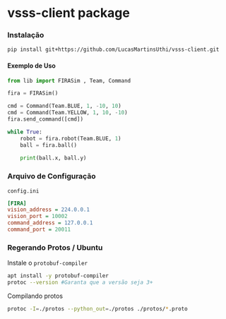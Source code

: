 # vsss-client package

### Instalação
```sh
pip install git+https://github.com/LucasMartinsUthi/vsss-client.git
```

#### Exemplo de Uso
```py
from lib import FIRASim , Team, Command

fira = FIRASim()

cmd = Command(Team.BLUE, 1, -10, 10)
cmd = Command(Team.YELLOW, 1, 10, -10)
fira.send_command([cmd])

while True:
    robot = fira.robot(Team.BLUE, 1)
    ball = fira.ball()
    
    print(ball.x, ball.y)
```

### Arquivo de Configuração
`config.ini`
```ini
[FIRA]
vision_address = 224.0.0.1
vision_port = 10002
command_address = 127.0.0.1
command_port = 20011
```

### Regerando Protos / Ubuntu
Instale o `protobuf-compiler` 
```sh
apt install -y protobuf-compiler
protoc --version #Garanta que a versão seja 3+
```

Compilando protos
```sh
protoc -I=./protos --python_out=./protos ./protos/*.proto
```

